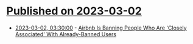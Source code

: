 # [Published on 2023-03-02](index.md)

* [2023-03-02, 03:30:00](https://slashdot.org/story/23/03/01/2339235/airbnb-is-banning-people-who-are-closely-associated-with-already-banned-users?utm_source=rss1.0mainlinkanon&utm_medium=feed) - [Airbnb Is Banning People Who Are 'Closely Associated' With Already-Banned Users](https://slashdot.org/story/23/03/01/2339235/airbnb-is-banning-people-who-are-closely-associated-with-already-banned-users?utm_source=rss1.0mainlinkanon&utm_medium=feed)
